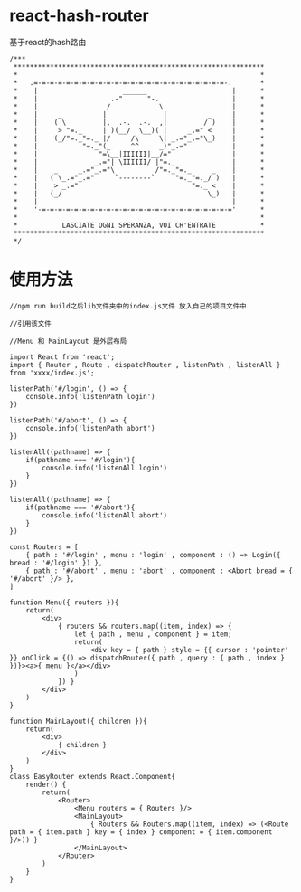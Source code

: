 # react-hash-router
基于react的hash路由

	/***
	 **************************************************************
	 *                                                            *
	 *   .=-=-=-=-=-=-=-=-=-=-=-=-=-=-=-=-=-=-=-=-=-=-=-=-.       *
	 *    |                     ______                     |      *
	 *    |                  .-"      "-.                  |      *
	 *    |                 /            \                 |      *
	 *    |     _          |              |          _     |      *
	 *    |    ( \         |,  .-.  .-.  ,|         / )    |      *
	 *    |     > "=._     | )(__/  \__)( |     _.=" <     |      *
	 *    |    (_/"=._"=._ |/     /\     \| _.="_.="\_)    |      *
	 *    |           "=._"(_     ^^     _)"_.="           |      *
	 *    |               "=\__|IIIIII|__/="               |      *
	 *    |              _.="| \IIIIII/ |"=._              |      *
	 *    |    _     _.="_.="\          /"=._"=._     _    |      *
	 *    |   ( \_.="_.="     `--------`     "=._"=._/ )   |      *
	 *    |    > _.="                            "=._ <    |      *
	 *    |   (_/                                    \_)   |      *
	 *    |                                                |      *
	 *    '-=-=-=-=-=-=-=-=-=-=-=-=-=-=-=-=-=-=-=-=-=-=-=-='      *
	 *                                                            *
	 *           LASCIATE OGNI SPERANZA, VOI CH'ENTRATE           *
	 **************************************************************
	 */

# 使用方法
	//npm run build之后lib文件夹中的index.js文件 放入自己的项目文件中
	
	//引用该文件
	
	//Menu 和 MainLayout 是外层布局
	
	import React from 'react';
	import { Router , Route , dispatchRouter , listenPath , listenAll } from 'xxxx/index.js';
	
	listenPath('#/login', () => {
		console.info('listenPath login')
	})

	listenPath('#/abort', () => {
		console.info('listenPath abort')
	})

	listenAll((pathname) => {
		if(pathname === '#/login'){
			console.info('listenAll login')
		}
	})

	listenAll((pathname) => {
		if(pathname === '#/abort'){
			console.info('listenAll abort')
		}
	})

	const Routers = [
		{ path : '#/login' , menu : 'login' , component : () => Login({ bread : '#/login' }) },
		{ path : '#/abort' , menu : 'abort' , component : <Abort bread = { '#/abort' }/> },
	]

	function Menu({ routers }){
		return(
			<div>
				{ routers && routers.map((item, index) => {
					let { path , menu , component } = item;
					return(
						<div key = { path } style = {{ cursor : 'pointer' }} onClick = {() => dispatchRouter({ path , query : { path , index } })}><a>{ menu }</a></div>
					)
				}) }
			</div>
		)
	}

	function MainLayout({ children }){
		return(
			<div>
				{ children }
			</div>
		)
	}
	class EasyRouter extends React.Component{
		render() {
			return(
				<Router>
					<Menu routers = { Routers }/>
					<MainLayout>
						{ Routers && Routers.map((item, index) => (<Route path = { item.path } key = { index } component = { item.component }/>)) }
					</MainLayout>
				</Router>
			)
		}
	}